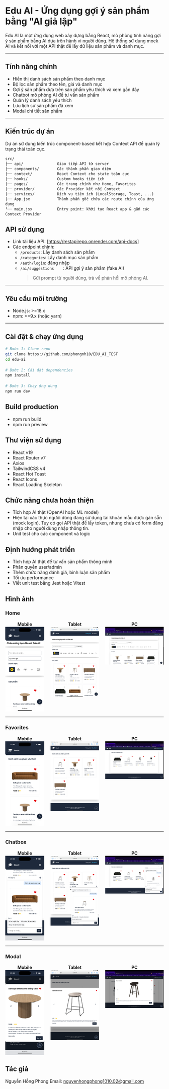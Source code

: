 # Edu AI - Ứng dụng gợi ý sản phẩm bằng "AI giả lập"

Edu AI là một ứng dụng web xây dựng bằng React, mô phỏng tính năng gợi ý sản phẩm bằng AI dựa trên hành vi người dùng. Hệ thống sử dụng mock AI và kết nối với một API thật để lấy dữ liệu sản phẩm và danh mục.

---

## Tính năng chính

- Hiển thị danh sách sản phẩm theo danh mục
- Bộ lọc sản phẩm theo tên, giá và danh mục
- Gợi ý sản phẩm dựa trên sản phẩm yêu thích và xem gần đây
- Chatbot mô phỏng AI để tư vấn sản phẩm
- Quản lý danh sách yêu thích
- Lưu lịch sử sản phẩm đã xem
- Modal chi tiết sản phẩm

---

## Kiến trúc dự án

Dự án sử dụng kiến trúc component-based kết hợp Context API để quản lý trạng thái toàn cục.

```
src/
├── api/               Giao tiếp API từ server
├── components/        Các thành phần giao diện
├── context/           React Context cho state toàn cục
├── hooks/             Custom hooks tiện ích
├── pages/             Các trang chính như Home, Favorites
├── provider/          Các Provider kết nối Context
├── services/          Dịch vụ tiện ích (LocalStorage, Toast, ...)
├── App.jsx            Thành phần gốc chứa các route chính của ứng dụng
└── main.jsx           Entry point: khởi tạo React app & gắn các Context Provider
```

## API sử dụng

- Link tài liệu API: [https://restapirepo.onrender.com/api-docs]
- Các endpoint chính:
  - `/products`: Lấy danh sách sản phẩm
  - `/categories`: Lấy danh mục sản phẩm
  - `/auth/login`: đăng nhập
  - `/ai/suggestions	`: API gợi ý sản phẩm (fake AI)
    > Gửi prompt từ người dùng, trả về phản hồi mô phỏng AI.

---

## Yêu cầu môi trường

- Node.js: >=18.x
- npm: >=9.x (hoặc yarn)

---

## Cài đặt & chạy ứng dụng

```bash
# Bước 1: Clone repo
git clone https://github.com/phongnh10/EDU_AI_TEST
cd edu-ai

# Bước 2: Cài đặt dependencies
npm install

# Bước 3: Chạy ứng dụng
npm run dev

```

## Build production

- npm run build
- npm run preview

## Thư viện sử dụng

- React v19
- React Router v7
- Axios
- TailwindCSS v4
- React Hot Toast
- React Icons
- React Loading Skeleton

## Chức năng chưa hoàn thiện

- Tích hợp AI thật (OpenAI hoặc ML model)
- Hiện tại xác thực người dùng đang sử dụng tài khoản mẫu được gán sẵn (mock login). Tuy có gọi API thật để lấy token, nhưng chưa có form đăng nhập cho người dùng nhập thông tin.
- Unit test cho các component và logic

## Định hướng phát triển

- Tích hợp AI thật để tư vấn sản phẩm thông minh
- Phân quyền user/admin
- Thêm chức năng đánh giá, bình luận sản phẩm
- Tối ưu performance
- Viết unit test bằng Jest hoặc Vitest

## Hình ảnh

### Home

<div style="display: flex; justify-content: center; gap: 20px; text-align: center;">
  <div>
    <strong>Mobile</strong><br />
    <img src="./src/assets/readme/home-mobile.png" width="200" />
  </div>
  <div>
    <strong>Tablet</strong><br />
    <img src="./src/assets/readme/home-tablet.png" width="250" />
  </div>
  <div>
    <strong>PC</strong><br />
    <img src="./src/assets/readme/home-pc.png" width="300" />
  </div>
</div>

---

### Favorites

  <div style="display: flex; justify-content: center; gap: 20px; text-align: center;">
    <div>
      <strong>Mobile</strong><br />
      <img src="./src/assets/readme/favorites-mobile.png" width="200" />
    </div>
    <div>
      <strong>Tablet</strong><br />
      <img src="./src/assets/readme/favorites-tablet.png" width="250" />
    </div>
    <div>
      <strong>PC</strong><br />
      <img src="./src/assets/readme/favorites-pc.png" width="300" />
    </div>
  </div>

---

### Chatbox

  <div style="display: flex; justify-content: center; gap: 20px; text-align: center;">
    <div>
      <strong>Mobile</strong><br />
      <img src="./src/assets/readme/chatbox-mobile.png" width="200" />
    </div>
    <div>
      <strong>Tablet</strong><br />
      <img src="./src/assets/readme/chatbox-tablet.png" width="250" />
    </div>
    <div>
      <strong>PC</strong><br />
      <img src="./src/assets/readme/chatbox-pc.png" width="300" />
    </div>
  </div>

---

### Modal

  <div style="display: flex; justify-content: center; gap: 20px; text-align: center;">
    <div>
      <strong>Mobile</strong><br />
      <img src="./src/assets/readme/modal-mobile.png" width="200" />
    </div>
    <div>
      <strong>Tablet</strong><br />
      <img src="./src/assets/readme/modal-tablet.png" width="250" />
    </div>
    <div>
      <strong>PC</strong><br />
      <img src="./src/assets/readme/modal-pc.png" width="300" />
    </div>
  </div>

## Tác giả

Nguyễn Hồng Phong
Email: nguyenhongphong1010.02@gmail.com
